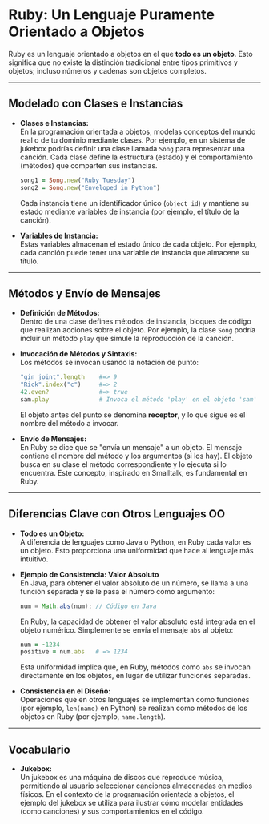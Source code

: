 
# Ruby: Un Lenguaje Puramente Orientado a Objetos

Ruby es un lenguaje orientado a objetos en el que **todo es un objeto**. Esto significa que no existe la distinción tradicional entre tipos primitivos y objetos; incluso números y cadenas son objetos completos.

---

## Modelado con Clases e Instancias

- **Clases e Instancias:**  
  En la programación orientada a objetos, modelas conceptos del mundo real o de tu dominio mediante clases. Por ejemplo, en un sistema de jukebox podrías definir una clase llamada `Song` para representar una canción. Cada clase define la estructura (estado) y el comportamiento (métodos) que comparten sus instancias.

  ```ruby
  song1 = Song.new("Ruby Tuesday")
  song2 = Song.new("Enveloped in Python")
  ```

  Cada instancia tiene un identificador único (`object_id`) y mantiene su estado mediante variables de instancia (por ejemplo, el título de la canción).

- **Variables de Instancia:**  
  Estas variables almacenan el estado único de cada objeto. Por ejemplo, cada canción puede tener una variable de instancia que almacene su título.

---

## Métodos y Envío de Mensajes

- **Definición de Métodos:**  
  Dentro de una clase defines métodos de instancia, bloques de código que realizan acciones sobre el objeto. Por ejemplo, la clase `Song` podría incluir un método `play` que simule la reproducción de la canción.

- **Invocación de Métodos y Sintaxis:**  
  Los métodos se invocan usando la notación de punto:

  ```ruby
  "gin joint".length    #=> 9
  "Rick".index("c")     #=> 2
  42.even?              #=> true
  sam.play              # Invoca el método 'play' en el objeto 'sam'
  ```

  El objeto antes del punto se denomina **receptor**, y lo que sigue es el nombre del método a invocar.

- **Envío de Mensajes:**  
  En Ruby se dice que se "envía un mensaje" a un objeto. El mensaje contiene el nombre del método y los argumentos (si los hay). El objeto busca en su clase el método correspondiente y lo ejecuta si lo encuentra. Este concepto, inspirado en Smalltalk, es fundamental en Ruby.

---

## Diferencias Clave con Otros Lenguajes OO

- **Todo es un Objeto:**  
  A diferencia de lenguajes como Java o Python, en Ruby cada valor es un objeto. Esto proporciona una uniformidad que hace al lenguaje más intuitivo.

- **Ejemplo de Consistencia: Valor Absoluto**  
  En Java, para obtener el valor absoluto de un número, se llama a una función separada y se le pasa el número como argumento:

  ```java
  num = Math.abs(num); // Código en Java
  ```

  En Ruby, la capacidad de obtener el valor absoluto está integrada en el objeto numérico. Simplemente se envía el mensaje `abs` al objeto:

  ```ruby
  num = -1234
  positive = num.abs   # => 1234
  ```

  Esta uniformidad implica que, en Ruby, métodos como `abs` se invocan directamente en los objetos, en lugar de utilizar funciones separadas.

- **Consistencia en el Diseño:**  
  Operaciones que en otros lenguajes se implementan como funciones (por ejemplo, `len(name)` en Python) se realizan como métodos de los objetos en Ruby (por ejemplo, `name.length`).

---

## Vocabulario

- **Jukebox:**  
  Un jukebox es una máquina de discos que reproduce música, permitiendo al usuario seleccionar canciones almacenadas en medios físicos. En el contexto de la programación orientada a objetos, el ejemplo del jukebox se utiliza para ilustrar cómo modelar entidades (como canciones) y sus comportamientos en el código.
